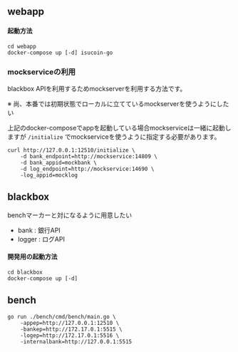 ## webapp

#### 起動方法

    cd webapp
    docker-compose up [-d] isucoin-go

### mockserviceの利用

blackbox APIを利用するためmockserverを利用する方法です。

※ 尚、本番では初期状態でローカルに立てているmockserverを使うようにしたい

上記のdocker-composeでappを起動している場合mockserviceは一緒に起動しますが `/initialize` でmockserviceを使うように指定する必要があります。

    curl http://127.0.0.1:12510/initialize \
        -d bank_endpoint=http://mockservice:14809 \
        -d bank_appid=mockbank \
        -d log_endpoint=http://mockservice:14690 \
        -log_appid=mocklog

## blackbox

benchマーカーと対になるように用意したい

- bank   : 銀行API
- logger : ログAPI

#### 開発用の起動方法

    cd blackbox
    docker-compose up [-d]

## bench

    go run ./bench/cmd/bench/main.go \
        -appep=http://127.0.0.1:12510 \
        -bankep=http://172.17.0.1:5515 \
        -logep=http://172.17.0.1:5516 \
        -internalbank=http://127.0.0.1:5515
